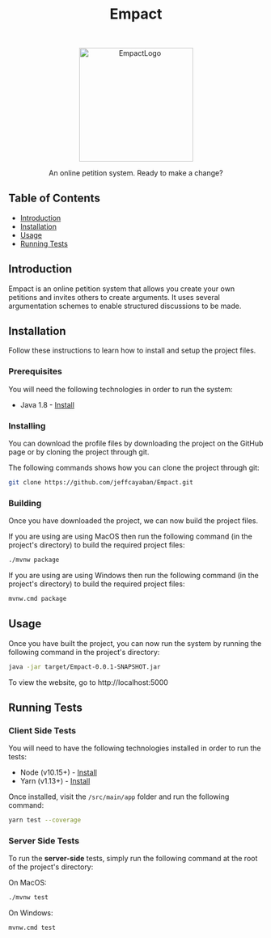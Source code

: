 <h1 align="center"> Empact</h1> <br>

<p align="center">
  <a href="https://gitpoint.co/">
    <img alt="EmpactLogo" title="EmpactLogo" src="https://i.ibb.co/wCfWPVV/Icon.jpg" width="225">
  </a>
</p>

<p align="center">
  An online petition system. Ready to make a change?
</p>

## Table of Contents

- [Introduction](#introduction)
- [Installation](#installation)
- [Usage](#usage)
- [Running Tests](#runningtests)

<a class="anchor" id="introduction"></a>
## Introduction

Empact is an online petition system that allows you create your own petitions and invites others to create arguments. It uses several argumentation schemes to enable structured discussions to be made.

<a class="anchor" id="installation"></a>
## Installation

Follow these instructions to learn how to install and setup the project files.

### Prerequisites

You will need the following technologies in order to run the system:
* Java 1.8 - [Install](https://www.oracle.com/technetwork/java/javase/downloads/jdk8-downloads-2133151.html)

### Installing
You can download the profile files by downloading the project on the GitHub page or by cloning the project through git.

The following commands shows how you can clone the project through git:

```bash
git clone https://github.com/jeffcayaban/Empact.git
```

### Building
Once you have downloaded the project, we can now build the project files.

If you are using are using MacOS then run the following command (in the project's directory) to build the required project files:

```bash
./mvnw package
```
If you are using are using Windows then run the following command (in the project's directory) to build the required project files:

```bash
mvnw.cmd package
```

<a class="anchor" id="usage"></a>
## Usage
Once you have built the project, you can now run the system by running the following command in the project's directory:

```bash
java -jar target/Empact-0.0.1-SNAPSHOT.jar
```

To view the website, go to http://localhost:5000

<a class="anchor" id="runningtests"></a>
## Running Tests

### Client Side Tests

You will need to have the following technologies installed in order to run the tests:
* Node (v10.15+) -  [Install](https://nodejs.org/en/)
* Yarn (v1.13+) -  [Install](https://nodejs.org/en/)

Once installed, visit the `/src/main/app` folder and run the following command:
```bash
yarn test --coverage
```

### Server Side Tests

To run the **server-side** tests, simply run the following command at the root of the project's directory:

On MacOS:
```bash
./mvnw test
```

On Windows:
```bash
mvnw.cmd test
```
